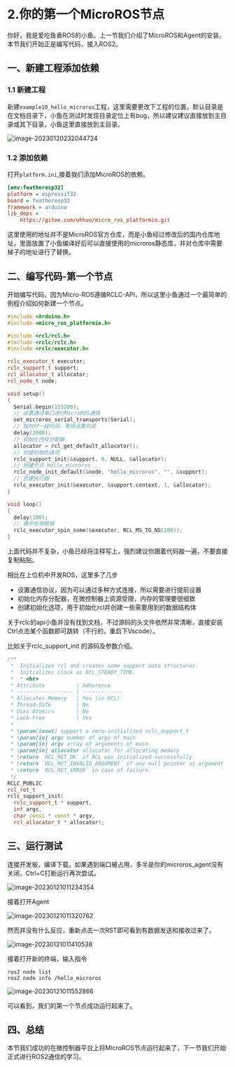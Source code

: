 # 2.你的第一个MicroROS节点

你好，我是爱吃鱼香ROS的小鱼。上一节我们介绍了MicroROS和Agent的安装，本节我们开始正是编写代码，接入ROS2。

## 一、新建工程添加依赖

### 1.1 新建工程

新建`example10_hello_microros`工程，这里需要更改下工程的位置，默认目录是在文档目录下，小鱼在测试时发现目录定位上有bug，所以建议建议直接放到主目录或其下目录，小鱼这里直接放到主目录。

![image-20230120232044724](2.%E4%BD%A0%E7%9A%84%E7%AC%AC%E4%B8%80%E4%B8%AAMicroROS%E8%8A%82%E7%82%B9/imgs/image-20230120232044724-16742280577371.png)

### 1.2 添加依赖

打开`platform.ini`,接着我们添加MicroROS的依赖。

```ini
[env:featheresp32]
platform = espressif32
board = featheresp32
framework = arduino
lib_deps = 
    https://gitee.com/ohhuo/micro_ros_platformio.git
```

这里使用的地址并不是MicroROS官方仓库，而是小鱼经过修改后的国内仓库地址，里面放置了小鱼编译好后可以直接使用的microros静态库，并对仓库中需要梯子的地址进行了替换。

## 二、编写代码-第一个节点

开始编写代码，因为Micro-ROS遵循RCLC-API，所以这里小鱼通过一个最简单的例程介绍如何新建一个节点。

```c++
#include <Arduino.h>
#include <micro_ros_platformio.h>

#include <rcl/rcl.h>
#include <rclc/rclc.h>
#include <rclc/executor.h>

rclc_executor_t executor;
rclc_support_t support;
rcl_allocator_t allocator;
rcl_node_t node;

void setup()
{
  Serial.begin(115200);
  // 设置通过串口进行MicroROS通信
  set_microros_serial_transports(Serial);
  // 延时时一段时间，等待设置完成
  delay(2000);
  // 初始化内存分配器
  allocator = rcl_get_default_allocator();
  // 创建初始化选项
  rclc_support_init(&support, 0, NULL, &allocator);
  // 创建节点 hello_microros
  rclc_node_init_default(&node, "hello_microros", "", &support);
  // 创建执行器
  rclc_executor_init(&executor, &support.context, 1, &allocator);
}

void loop()
{
  delay(100);
  // 循环处理数据
  rclc_executor_spin_some(&executor, RCL_MS_TO_NS(100));
}

```

上面代码并不复杂，小鱼已经将注释写上，强烈建议你跟着代码敲一遍，不要直接复制粘贴。

相比在上位机中开发ROS，这里多了几步

- 设置通信协议，因为可以通过多种方式连接，所以需要进行提前设置
- 初始化内存分配器，在微控制器上资源受限，内存的管理要很细致
- 创建初始化选项，用于初始化rcl并创建一些需要用到的数据结构体

关于rclc的api小鱼并没有找到文档，不过源码的头文件依然非常清晰，直接安装Ctrl点击某个函数即可跳转（不行的，重启下Vscode）。

比如关于rclc_support_init 的源码及参数介绍。

```c++
/**
 *  Initializes rcl and creates some support data structures.
 *  Initializes clock as RCL_STEADY_TIME.
 *  * <hr>
 * Attribute          | Adherence
 * ------------------ | -------------
 * Allocates Memory   | Yes (in RCL)
 * Thread-Safe        | No
 * Uses Atomics       | No
 * Lock-Free          | Yes
 *
 * \param[inout] support a zero-initialized rclc_support_t
 * \param[in] argc number of args of main
 * \param[in] argv array of arguments of main
 * \param[in] allocator allocator for allocating memory
 * \return `RCL_RET_OK` if RCL was initialized successfully
 * \return `RCL_RET_INVALID_ARGUMENT` if any null pointer as argument
 * \return `RCL_RET_ERROR` in case of failure
 */
RCLC_PUBLIC
rcl_ret_t
rclc_support_init(
  rclc_support_t * support,
  int argc,
  char const * const * argv,
  rcl_allocator_t * allocator);
```

## 三、运行测试

连接开发板，编译下载，如果遇到端口被占用，多半是你的microros_agent没有关闭，Ctrl+C打断运行再次尝试。

![image-20230121011234354](2.%E4%BD%A0%E7%9A%84%E7%AC%AC%E4%B8%80%E4%B8%AAMicroROS%E8%8A%82%E7%82%B9/imgs/image-20230121011234354.png)

接着打开Agent

![image-20230121011320762](2.%E4%BD%A0%E7%9A%84%E7%AC%AC%E4%B8%80%E4%B8%AAMicroROS%E8%8A%82%E7%82%B9/imgs/image-20230121011320762.png)

然而并没有什么反应，重新点击一次RST即可看到有数据发送和接收过来了。

![image-20230121011410538](2.%E4%BD%A0%E7%9A%84%E7%AC%AC%E4%B8%80%E4%B8%AAMicroROS%E8%8A%82%E7%82%B9/imgs/image-20230121011410538.png)

接着打开新的终端，输入指令

```shell
ros2 node list
ros2 node info /hello_microros
```



![image-20230121011552866](2.%E4%BD%A0%E7%9A%84%E7%AC%AC%E4%B8%80%E4%B8%AAMicroROS%E8%8A%82%E7%82%B9/imgs/image-20230121011552866.png)

可以看到，我们的第一个节点成功运行起来了。

## 四、总结

本节我们成功的在微控制器平台上将MicroROS节点运行起来了，下一节我们开始正式进行ROS2通信的学习。

